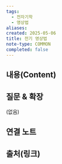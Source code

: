 ```yaml
---
tags:
  - 전자기학
  - 영상법
aliases: 
created: 2025-05-06
title: 전기 영상법
note-type: COMMON
completed: false
---
```


## 내용(Content)


## 질문 & 확장

(없음)

## 연결 노트

## 출처(링크)

